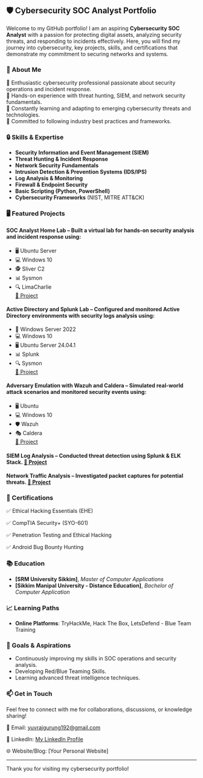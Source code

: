 ## 🛡️ Cybersecurity SOC Analyst Portfolio

Welcome to my GitHub portfolio! I am an aspiring **Cybersecurity SOC Analyst** with a passion for protecting digital assets, analyzing security threats, and responding to incidents effectively. Here, you will find my journey into cybersecurity, key projects, skills, and certifications that demonstrate my commitment to securing networks and systems.


### 🚀 About Me
🔹 Enthusiastic cybersecurity professional passionate about security operations and incident response.  
🔹 Hands-on experience with threat hunting, SIEM, and network security fundamentals.  
🔹 Constantly learning and adapting to emerging cybersecurity threats and technologies.  
🔹 Committed to following industry best practices and frameworks.


### 🔒 Skills & Expertise
- **Security Information and Event Management (SIEM)**
- **Threat Hunting & Incident Response**
- **Network Security Fundamentals**
- **Intrusion Detection & Prevention Systems (IDS/IPS)**
- **Log Analysis & Monitoring**
- **Firewall & Endpoint Security**
- **Basic Scripting (Python, PowerShell)**
- **Cybersecurity Frameworks** (NIST, MITRE ATT&CK)


### 🖥️ Featured Projects
#### **SOC Analyst Home Lab** – Built a virtual lab for hands-on security analysis and incident response using:
   - 🖥️ Ubuntu Server  
   - 💻 Windows 10  
   - 🕵️ Sliver C2  
   - 📊 Sysmon  
   - 🔍 LimaCharlie  
   [🔗 Project](#)  

#### **Active Directory and Splunk Lab** – Configured and monitored Active Directory environments with security logs analysis using:
   - 🏢 Windows Server 2022  
   - 💻 Windows 10  
   - 🖥️ Ubuntu Server 24.04.1  
   - 📊 Splunk  
   - 🔍 Sysmon  
   [🔗 Project](#)  

#### **Adversary Emulation with Wazuh and Caldera** – Simulated real-world attack scenarios and monitored security events using:
   - 🖥️ Ubuntu  
   - 💻 Windows 10  
   - 🛡️ Wazuh  
   - 🎭 Caldera  
   [🔗 Project](#)  

#### **SIEM Log Analysis** – Conducted threat detection using Splunk & ELK Stack. [🔗 Project](#)  

#### **Network Traffic Analysis** – Investigated packet captures for potential threats. [🔗 Project](#)


### 📜 Certifications

✅ Ethical Hacking Essentials (EHE)

✅ CompTIA Security+ (SYO-601)

✅ Penetration Testing and Ethical Hacking

✅ Android Bug Bounty Hunting


### 📚 Education
- **[SRM University Sikkim]**, _Master of Computer Applications_
- **[Sikkim Manipal University - Distance Education]**, _Bachelor of Computer Application_


### 📈 Learning Paths
- **Online Platforms**: TryHackMe, Hack The Box, LetsDefend - Blue Team Training


### 🎯 Goals & Aspirations
- Continuously improving my skills in SOC operations and security analysis.  
- Developing Red/Blue Teaming Skills.
- Learning advanced threat intelligence techniques.


### 📫 Get in Touch
Feel free to connect with me for collaborations, discussions, or knowledge sharing!  

📧 Email: [yuvrajgurung192@gmail.com](mailto:yuvrajgurung192@gmail.com)

🔗 LinkedIn: [My LinkedIn Profile](https://www.linkedin.com/in/yuvraj-gurung)

🌐 Website/Blog: [Your Personal Website]

---

Thank you for visiting my cybersecurity portfolio!
